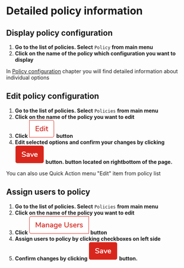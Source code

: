 # Detailed policy information

## Display policy configuration <a id="display-policy-configuration"></a>

1. **Go to the list of policies. Select** `Policy` **from main menu**
2. **Click on the name of the policy which configuration you want to display**

In [Policy configuration](policy-configuration.md) chapter you will find detailed information about individual options

## Edit policy configuration <a id="edit-policy-configuration"></a>

1. **Go to the list of policies. Select** `Policies` **from main menu**
2. **Click on the name of the policy you want to edit**
3. **Click** ![](../../.gitbook/assets/editbutton.png) **button**
4. **Edit selected options and confirm your changes by clicking 
![](../../.gitbook/assets/savebutton.png) button. button located on rightbottom of the page.**

You can also use Quick Action menu "Edit" item from policy list

## Assign users to policy

1. **Go to the list of policies. Select** `Policies` **from main menu**
2. **Click on the name of the policy you want to edit**
3. **Click** ![](../../.gitbook/assets/manageusersbutton.png) **button**
4. **Assign users to policy by clicking checkboxes on left side**
5. **Confirm changes by clicking ![](../../.gitbook/assets/savebutton.png) button.**
